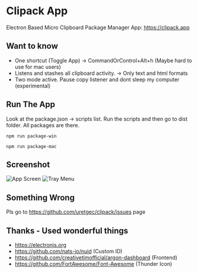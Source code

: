 # Clipack App
Electron Based Micro Clipboard Package Manager App: https://clipack.app

## Want to know
- One shortcut (Toggle App) -> CommandOrControl+Alt+h (Maybe hard to use for mac users)
- Listens and stashes all clipboard activity. -> Only text and html formats
- Two mode active. Pause copy listener and dont sleep my computer (experimental)

## Run The App
Look at the package.json -> scripts list. Run the scripts and then go to dist folder. All packages are there.

``` npm run package-win ```

``` npm run package-mac ```

## Screenshot
![App Screen](https://raw.githubusercontent.com/uretgec/clipack/master/screenshots/app.jpg)
![Tray Menu](https://raw.githubusercontent.com/uretgec/clipack/master/screenshots/traymenu.jpg)

## Something Wrong
Pls go to https://github.com/uretgec/clipack/issues page

## Thanks - Used wonderful things
- https://electronjs.org
- https://github.com/nats-io/nuid (Custom ID)
- https://github.com/creativetimofficial/argon-dashboard (Frontend)
- https://github.com/FortAwesome/Font-Awesome (Thunder Icon)